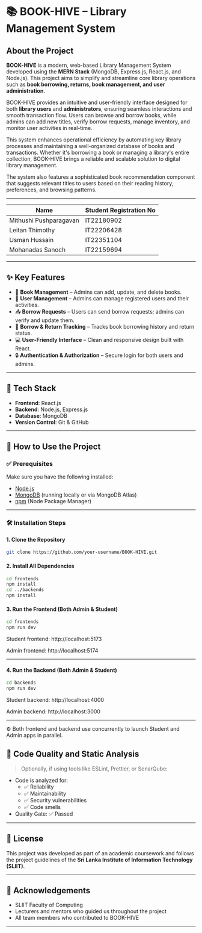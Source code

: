 
# 📚 BOOK-HIVE – Library Management System

## About the Project

**BOOK-HIVE** is a modern, web-based Library Management System developed using the **MERN Stack** (MongoDB, Express.js, React.js, and Node.js). This project aims to simplify and streamline core library operations such as **book borrowing, returns, book management, and user administration**.

BOOK-HIVE provides an intuitive and user-friendly interface designed for both **library users** and **administrators**, ensuring seamless interactions and smooth transaction flow. Users can browse and borrow books, while admins can add new titles, verify borrow requests, manage inventory, and monitor user activities in real-time.

This system enhances operational efficiency by automating key library processes and maintaining a well-organized database of books and transactions. Whether it's borrowing a book or managing a library's entire collection, BOOK-HIVE brings a reliable and scalable solution to digital library management.

The system also features a sophisticated book recommendation component that suggests relevant titles to users based on their reading history, preferences, and browsing patterns.

---

| Name | Student Registration No |
|-------------------|------------------------|
| Mithushi Pushparagavan | IT22180902 |
| Leitan Thimothy | IT22206428 |
| Usman Hussain | IT22351104 |
| Mohanadas Sanoch | IT22159694 |

---

## ✨ Key Features

- 📖 **Book Management** – Admins can add, update, and delete books.
- 👥 **User Management** – Admins can manage registered users and their activities.
- 📥 **Borrow Requests** – Users can send borrow requests; admins can verify and update them.
- 🔄 **Borrow & Return Tracking** – Tracks book borrowing history and return status.
- 💻 **User-Friendly Interface** – Clean and responsive design built with React.
- 🔒 **Authentication & Authorization** – Secure login for both users and admins.

---

## 🔧 Tech Stack

- **Frontend**: React.js  
- **Backend**: Node.js, Express.js  
- **Database**: MongoDB  
- **Version Control**: Git & GitHub

---

## 🚀 How to Use the Project

### ✅ Prerequisites

Make sure you have the following installed:

- [Node.js](https://nodejs.org/)  
- [MongoDB](https://www.mongodb.com/) (running locally or via MongoDB Atlas)  
- [npm](https://www.npmjs.com/) (Node Package Manager)

---

### 🛠 Installation Steps

#### 1. Clone the Repository

```bash
git clone https://github.com/your-username/BOOK-HIVE.git
```

#### 2. Install All Dependencies

```bash
cd frontends
npm install
cd ../backends
npm install

```



#### 3. Run the Frontend (Both Admin & Student)

```bash
cd frontends
npm run dev

```

Student frontend: http://localhost:5173

Admin frontend: http://localhost:5174

---

#### 4. Run the Backend (Both Admin & Student)

```bash
cd backends
npm run dev

```

Student backend: http://localhost:4000

Admin backend: http://localhost:3000

---

⚙️ Both frontend and backend use concurrently to launch Student and Admin apps in parallel.

## 🧪 Code Quality and Static Analysis

> Optionally, if using tools like ESLint, Prettier, or SonarQube:

- Code is analyzed for:
  - ✅ Reliability  
  - ✅ Maintainability  
  - ✅ Security vulnerabilities  
  - ✅ Code smells  
- Quality Gate: ✅ Passed

---

## 📄 License

This project was developed as part of an academic coursework and follows the project guidelines of the **Sri Lanka Institute of Information Technology (SLIIT)**.

---

## 🙏 Acknowledgements

- SLIIT Faculty of Computing  
- Lecturers and mentors who guided us throughout the project  
- All team members who contributed to BOOK-HIVE  

---
